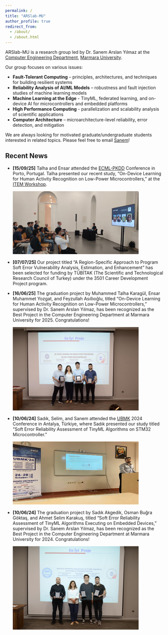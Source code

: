 ```yaml
---
permalink: /
title: "ARSlab-MU"
author_profile: true
redirect_from: 
  - /about/
  - /about.html
---
```


ARSlab-MU is a research group led by Dr. Sanem Arslan Yılmaz at the [Computer Engineering Department](https://cse-eng.marmara.edu.tr/),  [Marmara University](https://www.marmara.edu.tr).

Our group focuses on various issues:

- **Fault-Tolerant Computing** – principles, architectures, and techniques for building resilient systems
- **Reliability Analysis of AI/ML Models** – robustness and fault injection studies of machine learning models
- **Machine Learning at the Edge** - TinyML, federated learning, and on-device AI for microcontrollers and embedded platforms
- **High Performance Computing** - parallelization and scalability analysis of scientific applications
- **Computer Architecture** – microarchitecture-level reliability, error detection, and mitigation



We are always looking for motivated graduate/undergraduate students interested in related topics. Please feel free to email [Sanem](mailto:sanem.arslan@marmara.edu.tr)!


## Recent News

- **[15/09/25]** Talha and Ensar attended the [ECML-PKDD](https://ecmlpkdd.org/2025/) Conference in Porto, Portugal. Talha presented our recent study, “On-Device Learning for Human Activity Recognition on Low-Power Microcontrollers,” at the [ITEM Workshop](https://www.item-workshop.org/).

  <img src='/images/Talha.jpeg' width="400" height="200">

- **[07/07/25]** Our project titled “A Region-Specific Approach to Program Soft Error Vulnerability Analysis, Estimation, and Enhancement” has been selected for funding by TÜBİTAK (The Scientific and Technological Research Council of Turkey) under the 3501 Career Development Project program.

- **[16/06/25]** The graduation project by Muhammed Talha Karagül, Ensar Muhammet Yozgat, and Feyzullah Asıllıoğlu, titled “On-Device Learning for Human Activity Recognition on Low-Power Microcontrollers,” supervised by Dr. Sanem Arslan Yılmaz, has been recognized as the Best Project in the Computer Engineering Department at Marmara University for 2025. Congratulations!

  <img src='/images/bitirme-odul.jpeg' width="400" height="265">

- **[10/06/24]** Sadık, Selim, and Sanem attended the [UBMK](https://ubmk.org.tr/) 2024 Conference in Antalya, Türkiye, where Sadık presented our study titled “Soft Error Reliability Assessment of TinyML Algorithms on STM32 Microcontroller.”

  <img src='/images/ubmk.JPG' width="400" height="200">
 
- **[10/06/24]** The graduation project by Sadık Akgedik, Osman Buğra Göktaş, and Ahmet Selim Karakuş, titled “Soft Error Reliability Assessment of TinyML Algorithms Executing on Embedded Devices,” supervised by Dr. Sanem Arslan Yılmaz, has been recognized as the Best Project in the Computer Engineering Department at Marmara University for 2024. Congratulations!

  <img src='/images/bitirme-odul-2024.jpeg' width="400" height="265">





